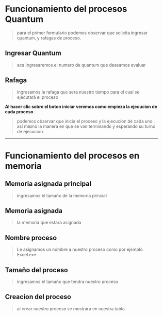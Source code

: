 # Funcionamiento del procesos Quantum
	
> para el primer formulario podemos observar que solicita ingresar quantum, y rafagas de proceso.

## Ingresar Quantum
> aca ingresaremos el numero de quantum que deseamos evaluar

## Rafaga
> ingresamos la rafaga que sera nuestro tiempo para el cual se ejecutará el proceso

**Al hacer clic sobre el boton iniciar veremos como empieza la ejecucion de cada proceso**
> podemos observar que inicia el proceso y la ejecucion de cada uno , así mismo la manera en que se van terminando y esperando su turno de ejecucion.

---

# Funcionamiento del procesos en memoria
## Memoria asignada principal
> ingresamos el tamaño de la memoria princial 
## Memoria asignada
> la memoria que estara asignada
## Nombre proceso
> Le asignamos un nombre a nuestro proceso como por ejemplo Excel.exe
## Tamaño del proceso
> ingresamos el tamaño que tendra nuestro proceso
## Creacion del proceso
> al crear nuestro proceso se mostrara en nuestra tabla 